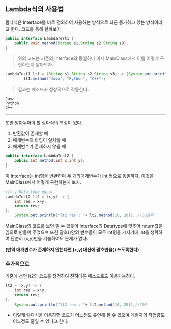 ## Lambda식의 사용법

람다식은 Interface를 바로 정의하여 사용하는 방식으로 최근 증가하고 있는 방식이라고 한다. 코드를 통해 살펴보자

```java
public interface LambdaTest1 {
	public void method(String s1,String s2,String s3);	
}
```
>위의 코드는 기존의 Interface와 동일하다 이제 MainClass에서 이를 어떻게 구현하는지 알아보자.
```java
LambdaTest1 lt1 = (String s1,String s2,String s3) -> {System.out.println(s1 + "\n" + s2 + "\n" +s3);};
		lt1.method("Java", "Python", "C++");
```
>결과는 메소드가 정상적으로 작동한다.
```
Java
Python
C++
```

***

또한 알아두어야 할 람다식의 특징이 있다.
1. 반환값이 존재할 때
2. 매개변수의 타입이 일치할 때
3. 매개변수가 존재하지 않을 때

```java
public interface LambdaTest2 {
	public int method(int x,int y);
}
```
이 Interface는 int형을 반환하며 두 개의매개변수가 int 형으로 동일하다. 이것을 MainClass에서 어떻게 구현하는지 보자.

```java
//x,y Data type equal
LambdaTest2 lt2 = (x,y) -> {
	int res = x+y;
	return res;
};
	System.out.println("lt2 res : "+ lt2.method(10, 20)); //30출력
```

MainClass의 코드를 보면 알 수 있듯이 Interface의 Datatype에 맞추어 return값을 임의로 만들어 주었으며
또한 괄호()안의 변수들이 모두 int형을 가지기에 int를 생략하여 단순히 (x,y)만을 기술하여도 문제가 없다.

**(만약 매개변수가 존재하지 않는다면 (x,y)대신에 괄호만을() 쓰도록한다)**

### 추가적으로
기존에 선언 lt2의 코드를 정정하여 전혀다른 메소드로도 이용가능하다.
```java
lt2 = (x,y) -> {
	int res = x*y;
	return res;
};
	System.out.println("lt2 res : "+ lt2.method(10, 20));//200
```
- 이렇게 람다식을 이용하면 코드가 어느정도 유연해 질 수 있으며 개발자의 작업량도 어느정도 줄일 수 있다고 한다.

